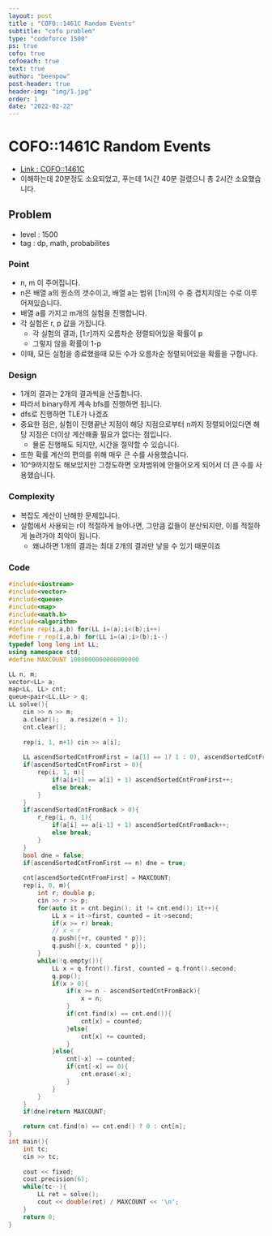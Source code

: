 ```yaml
---
layout: post
title : "COFO::1461C Random Events"
subtitle: "cofo problem"
type: "codeforce 1500"
ps: true
cofo: true
cofoeach: true
text: true
author: "beenpow"
post-header: true
header-img: "img/1.jpg"
order: 1
date: "2022-02-22"
---
```

# COFO::1461C Random Events
- [Link : COFO::1461C](https://codeforces.com/problemset/problem/1461/C)
- 이해하는데 20분정도 소요되었고, 푸는데 1시간 40분 걸렸으니 총 2시간 소요했습니다.

## Problem 

- level : 1500
- tag : dp, math, probabilites

### Point
- n, m 이 주어집니다.
- n은 배열 a의 원소의 갯수이고, 배열 a는 범위 [1:n]의 수 중 겹치지않는 수로 이루어져있습니다.
- 배열 a를 가지고 m개의 실험을 진행합니다.
- 각 실험은 r, p 값을 가집니다.
  - 각 실험의 결과, [1:r]까지 오름차순 정렬되어있을 확률이 p 
  - 그렇지 않을 확률이 1-p
- 이때, 모든 실험을 종료했을때 모든 수가 오름차순 정렬되어있을 확률을 구합니다.

### Design
- 1개의 결과는 2개의 결과씩을 산출합니다.
- 따라서 binary하게 계속 bfs를 진행하면 됩니다.
- dfs로 진행하면 TLE가 나겠죠
- 중요한 점은, 실험이 진행끝난 지점이 해당 지점으로부터 n까지 정렬되어있다면 해당 지점은 더이상 계산해줄 필요가 없다는 점입니다.
  - 물론 진행해도 되지만, 시간을 절약할 수 있습니다.
- 또한 확률 계산의 편의를 위해  매우 큰 수를 사용했습니다.
- 10^9까지정도 해보았지만 그정도하면 오차범위에 안들어오게 되어서 더 큰 수를 사용했습니다.

### Complexity
- 복잡도 계산이 난해한 문제입니다.
- 실험에서 사용되는 r이 적절하게 늘어나면, 그만큼 값들이 분산되지만, 이를 적절하게 늘려가야 최악이 됩니다.
  - 왜냐하면 1개의 결과는 최대 2개의 결과만 낳을 수 있기 때문이죠

### Code

```cpp
#include<iostream>
#include<vector>
#include<queue>
#include<map>
#include<math.h>
#include<algorithm>
#define rep(i,a,b) for(LL i=(a);i<(b);i++)
#define r_rep(i,a,b) for(LL i=(a);i>(b);i--)
typedef long long int LL;
using namespace std;
#define MAXCOUNT 1000000000000000000

LL n, m;
vector<LL> a;
map<LL, LL> cnt;
queue<pair<LL,LL> > q;
LL solve(){
    cin >> n >> m;
    a.clear();   a.resize(n + 1);
    cnt.clear();
    
    rep(i, 1, n+1) cin >> a[i];
    
    LL ascendSortedCntFromFirst = (a[1] == 1? 1 : 0), ascendSortedCntFromBack = (a[n] == n ? 1 : 0);
    if(ascendSortedCntFromFirst > 0){
        rep(i, 1, n){
            if(a[i+1] == a[i] + 1) ascendSortedCntFromFirst++;
            else break;
        }
    }
    if(ascendSortedCntFromBack > 0){
        r_rep(i, n, 1){
            if(a[i] == a[i-1] + 1) ascendSortedCntFromBack++;
            else break;
        }
    }
    bool dne = false;
    if(ascendSortedCntFromFirst == n) dne = true;
    
    cnt[ascendSortedCntFromFirst] = MAXCOUNT;
    rep(i, 0, m){
        int r; double p;
        cin >> r >> p;
        for(auto it = cnt.begin(); it != cnt.end(); it++){
            LL x = it->first, counted = it->second;
            if(x >= r) break;
            // x < r
            q.push({+r, counted * p});
            q.push({-x, counted * p});
        }
        while(!q.empty()){
            LL x = q.front().first, counted = q.front().second;
            q.pop();
            if(x > 0){
                if(x >= n - ascendSortedCntFromBack){
                    x = n;
                }
                if(cnt.find(x) == cnt.end()){
                    cnt[x] = counted;
                }else{
                    cnt[x] += counted;
                }
            }else{
                cnt[-x] -= counted;
                if(cnt[-x] == 0){
                    cnt.erase(-x);
                }
            }
        }
    }
    if(dne)return MAXCOUNT;

    return cnt.find(n) == cnt.end() ? 0 : cnt[n];
}
int main(){
    int tc;
    cin >> tc;
    
    cout << fixed;
    cout.precision(6);
    while(tc--){
        LL ret = solve();
        cout << double(ret) / MAXCOUNT << '\n';
    }
    return 0;
}
```

